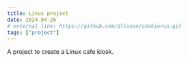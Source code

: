 ```yaml
---
title: Linux project
date: 2024-04-26
# external_link: https://github.com/dllxxun/cookierun.git
tags: ["project"]
---
```


<!-- ![Litmus Project Image](featured.jpg) -->
A project to create a Linux cafe kiosk.

<!--more-->

